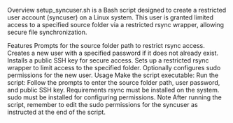 Overview
setup_syncuser.sh is a Bash script designed to create a restricted user account (syncuser) on a Linux system. This user is granted limited access to a specified source folder via a restricted rsync wrapper, allowing secure file synchronization.

Features
Prompts for the source folder path to restrict rsync access.
Creates a new user with a specified password if it does not already exist.
Installs a public SSH key for secure access.
Sets up a restricted rsync wrapper to limit access to the specified folder.
Optionally configures sudo permissions for the new user.
Usage
Make the script executable:
Run the script:
Follow the prompts to enter the source folder path, user password, and public SSH key.
Requirements
rsync must be installed on the system.
sudo must be installed for configuring permissions.
Note
After running the script, remember to edit the sudo permissions for the syncuser as instructed at the end of the script.
